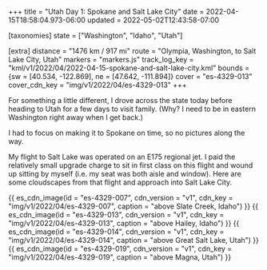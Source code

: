 +++
title = "Utah Day 1: Spokane and Salt Lake City"
date = 2022-04-15T18:58:04.973-06:00
updated = 2022-05-02T12:43:58-07:00

[taxonomies]
state = ["Washington", "Idaho", "Utah"]

[extra]
distance = "1476 km / 917 mi"
route = "Olympia, Washington, to Salt Lake City, Utah"
markers = "markers.js"
track_log_key = "kml/v1/2022/04/2022-04-15-spokane-and-salt-lake-city.kml"
bounds = {sw = [40.534, -122.869], ne = [47.642, -111.894]}
cover = "es-4329-013"
cover_cdn_key = "img/v1/2022/04/es-4329-013"
+++

For something a little different, I drove across the state today before heading to Utah for a few days to visit family. (Why? I need to be in eastern Washington right away when I get back.)

<!-- more -->

I had to focus on making it to Spokane on time, so no pictures along the way.

My flight to Salt Lake was operated on an E175 regional jet. I paid the relatively small upgrade charge to sit in first class on this flight and wound up sitting by myself (i.e. my seat was both aisle and window). Here are some cloudscapes from that flight and approach into Salt Lake City.

{{ es_cdn_image(id = "es-4329-007", cdn_version = "v1", cdn_key = "img/v1/2022/04/es-4329-007", caption = "above Slate Creek, Idaho") }}
{{ es_cdn_image(id = "es-4329-013", cdn_version = "v1", cdn_key = "img/v1/2022/04/es-4329-013", caption = "above Hailey, Idaho") }}
{{ es_cdn_image(id = "es-4329-014", cdn_version = "v1", cdn_key = "img/v1/2022/04/es-4329-014", caption = "above Great Salt Lake, Utah") }}
{{ es_cdn_image(id = "es-4329-019", cdn_version = "v1", cdn_key = "img/v1/2022/04/es-4329-019", caption = "above Magna, Utah") }}
